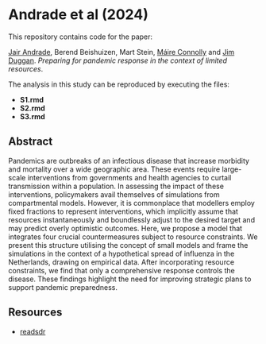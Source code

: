 
# Andrade et al (2024)

This repository contains code for the paper:

[Jair Andrade](https://jandraor.github.io/), Berend Beishuizen, Mart
Stein, [Máire
Connolly](https://www.universityofgalway.ie/our-research/people/health-sciences/maireconnolly/)
and [Jim Duggan](https://github.com/JimDuggan). *Preparing for pandemic
response in the context of limited resources*.

The analysis in this study can be reproduced by executing the files:

- **S1.rmd**
- **S2.rmd**
- **S3.rmd**

## Abstract

Pandemics are outbreaks of an infectious disease that increase morbidity
and mortality over a wide geographic area. These events require
large-scale interventions from governments and health agencies to
curtail transmission within a population. In assessing the impact of
these interventions, policymakers avail themselves of simulations from
compartmental models. However, it is commonplace that modellers employ
fixed fractions to represent interventions, which implicitly assume that
resources instantaneously and boundlessly adjust to the desired target
and may predict overly optimistic outcomes. Here, we propose a model
that integrates four crucial countermeasures subject to resource
constraints. We present this structure utilising the concept of small
models and frame the simulations in the context of a hypothetical spread
of influenza in the Netherlands, drawing on empirical data. After
incorporating resource constraints, we find that only a comprehensive
response controls the disease. These findings highlight the need for
improving strategic plans to support pandemic preparedness.

## Resources

- [readsdr](https://github.com/jandraor/readsdr)
